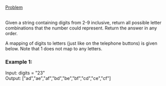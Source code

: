 [Problem](https://leetcode.com/problems/letter-combinations-of-a-phone-number/description/?envType=study-plan-v2&envId=top-interview-150)<br/><br/>

Given a string containing digits from 2-9 inclusive, return all possible letter combinations that the number could represent. Return the answer in any order.<br/>

A mapping of digits to letters (just like on the telephone buttons) is given below. Note that 1 does not map to any letters.<br/>


### Example 1:

Input: digits = "23"<br/>
Output: ["ad","ae","af","bd","be","bf","cd","ce","cf"]<br/>